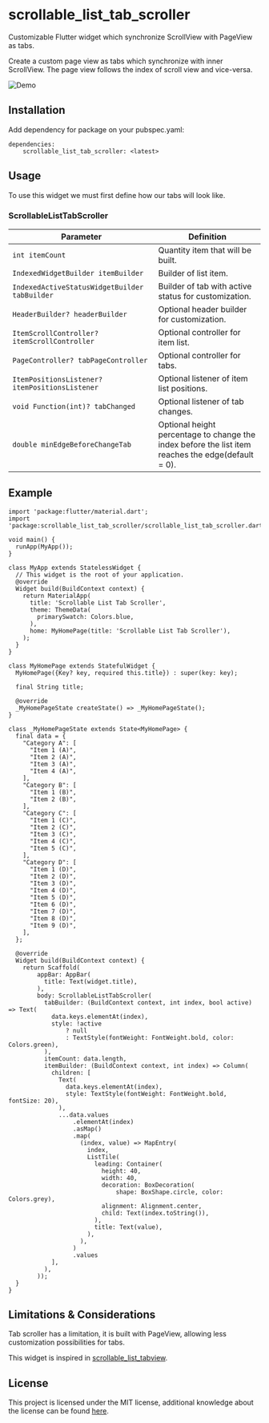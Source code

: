 # scrollable_list_tab_scroller

Customizable Flutter widget which synchronize ScrollView with PageView as tabs.

Create a custom page view as tabs which synchronize with inner ScrollView. The page view follows the index of scroll view and vice-versa.


![Demo](https://media.giphy.com/media/EVBb61Y6XgbRMmhaqU/giphy.gif)

## Installation
Add dependency for package on your pubspec.yaml:

    dependencies:
	    scrollable_list_tab_scroller: <latest>

## Usage
To use this widget we must first define how our tabs will look like.

### ScrollableListTabScroller
|Parameter| Definition |
|--|--|
|`int itemCount`|Quantity item that will be built.|
|`IndexedWidgetBuilder itemBuilder`|Builder of list item.|
|`IndexedActiveStatusWidgetBuilder tabBuilder`|Builder of tab with active status for customization.|
|`HeaderBuilder? headerBuilder`|Optional header builder for customization.|
|`ItemScrollController? itemScrollController`|Optional controller for item list.|
|`PageController? tabPageController`|Optional controller for tabs.|
|`ItemPositionsListener? itemPositionsListener`|Optional listener of item list positions.|
|`void Function(int)? tabChanged`|Optional listener of tab changes.|
|`double minEdgeBeforeChangeTab`|Optional height percentage to change the index before the list item reaches the edge(default = 0).|


## Example

    import 'package:flutter/material.dart';
    import 'package:scrollable_list_tab_scroller/scrollable_list_tab_scroller.dart';
    
    void main() {
      runApp(MyApp());
    }
    
    class MyApp extends StatelessWidget {
      // This widget is the root of your application.
      @override
      Widget build(BuildContext context) {
        return MaterialApp(
          title: 'Scrollable List Tab Scroller',
          theme: ThemeData(
            primarySwatch: Colors.blue,
          ),
          home: MyHomePage(title: 'Scrollable List Tab Scroller'),
        );
      }
    }
    
    class MyHomePage extends StatefulWidget {
      MyHomePage({Key? key, required this.title}) : super(key: key);
    
      final String title;
    
      @override
      _MyHomePageState createState() => _MyHomePageState();
    }
    
    class _MyHomePageState extends State<MyHomePage> {
      final data = {
        "Category A": [
          "Item 1 (A)",
          "Item 2 (A)",
          "Item 3 (A)",
          "Item 4 (A)",
        ],
        "Category B": [
          "Item 1 (B)",
          "Item 2 (B)",
        ],
        "Category C": [
          "Item 1 (C)",
          "Item 2 (C)",
          "Item 3 (C)",
          "Item 4 (C)",
          "Item 5 (C)",
        ],
        "Category D": [
          "Item 1 (D)",
          "Item 2 (D)",
          "Item 3 (D)",
          "Item 4 (D)",
          "Item 5 (D)",
          "Item 6 (D)",
          "Item 7 (D)",
          "Item 8 (D)",
          "Item 9 (D)",
        ],
      };
    
      @override
      Widget build(BuildContext context) {
        return Scaffold(
            appBar: AppBar(
              title: Text(widget.title),
            ),
            body: ScrollableListTabScroller(
              tabBuilder: (BuildContext context, int index, bool active) => Text(
                data.keys.elementAt(index),
                style: !active
                    ? null
                    : TextStyle(fontWeight: FontWeight.bold, color: Colors.green),
              ),
              itemCount: data.length,
              itemBuilder: (BuildContext context, int index) => Column(
                children: [
                  Text(
                    data.keys.elementAt(index),
                    style: TextStyle(fontWeight: FontWeight.bold, fontSize: 20),
                  ),
                  ...data.values
                      .elementAt(index)
                      .asMap()
                      .map(
                        (index, value) => MapEntry(
                          index,
                          ListTile(
                            leading: Container(
                              height: 40,
                              width: 40,
                              decoration: BoxDecoration(
                                  shape: BoxShape.circle, color: Colors.grey),
                              alignment: Alignment.center,
                              child: Text(index.toString()),
                            ),
                            title: Text(value),
                          ),
                        ),
                      )
                      .values
                ],
              ),
            ));
      }
    }






## Limitations & Considerations
Tab scroller has a limitation, it is built with PageView, allowing less customization possibilities for tabs.

This widget is inspired in [scrollable_list_tabview](https://pub.dev/packages/scrollable_list_tabview).


## License
This project is licensed under the MIT license, additional knowledge about the license can be found [here](https://github.com/railson-ferreira/scrollable_list_tab_scroller/blob/master/LICENSE).



